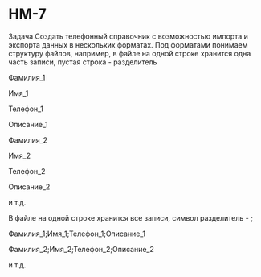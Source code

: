 # HM-7
Задача
Создать телефонный справочник с возможностью импорта и экспорта данных в нескольких форматах. Под форматами понимаем структуру файлов, например, в файле на одной строке хранится одна часть записи, пустая строка - разделитель

Фамилия_1

Имя_1

Телефон_1

Описание_1

Фамилия_2

Имя_2

Телефон_2

Описание_2

и т.д.

В файле на одной строке хранится все записи, символ разделитель - ;

Фамилия_1;Имя_1;Телефон_1;Описание_1

Фамилия_2;Имя_2;Телефон_2;Описание_2

и т.д.
